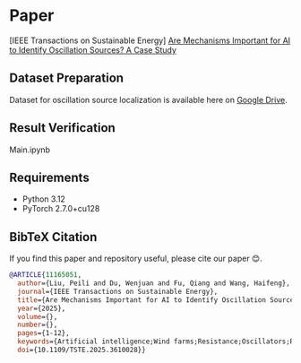 # Paper
[IEEE Transactions on Sustainable Energy] [Are Mechanisms Important for AI to Identify Oscillation Sources? A Case Study](https://ieeexplore.ieee.org/document/11165051)

## Dataset Preparation
Dataset for oscillation source localization is available here on [Google Drive](https://drive.google.com/drive/folders/1dGAl3Rb6wefdHkaHc-fYMajqBMuItwuE?usp=sharing).

## Result Verification
Main.ipynb

## Requirements

* Python 3.12
* PyTorch 2.7.0+cu128

## BibTeX Citation
If you find this paper and repository useful, please cite our paper 😊.
```bibtex
@ARTICLE{11165051,
  author={Liu, Peili and Du, Wenjuan and Fu, Qiang and Wang, Haifeng},
  journal={IEEE Transactions on Sustainable Energy}, 
  title={Are Mechanisms Important for AI to Identify Oscillation Sources? A Case Study}, 
  year={2025},
  volume={},
  number={},
  pages={1-12},
  keywords={Artificial intelligence;Wind farms;Resistance;Oscillators;Resonance;Power systems;Training;Impedance;Doubly fed induction generators;Data models;Subsynchronous oscillation (SSO);SSO mechanism;explainable artificial intelligence},
  doi={10.1109/TSTE.2025.3610028}}
```
